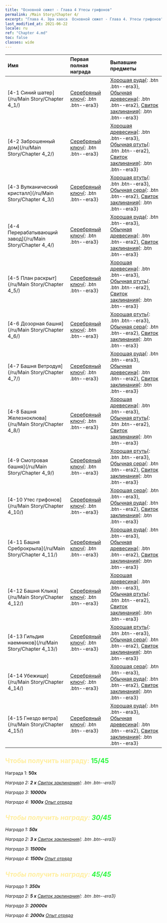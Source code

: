 ```yaml
---
title: "Основной сюжет - Глава 4 Утесы грифонов"
permalink: /Main Story/Chapter 4/
excerpt: "Глава 4. Эра хаоса  Основной сюжет - Глава 4. Утесы грифонов"
last_modified_at: 2021-06-22
locale: ru
ref: "Chapter 4.md"
toc: false
classes: wide
---
```


  | Имя |  Первая полная награда | Выпавшие предметы |
  |:------------|:------------|:------------| 
  | [4-1 Синий шатер](/ru/Main Story/Chapter 4_1/) | [Серебряный ключ](/ItemsRU/con_693/){: .btn .btn--era3} | [Хорошая руда](/ItemsRU/mat_12/){: .btn .btn--era3}, [Обычная древесина](/ItemsRU/mat_7/){: .btn .btn--era2}, [Свиток заклинания](/ItemsRU/con_694/){: .btn .btn--era3} |
  | [4-2 Заброшенный дом](/ru/Main Story/Chapter 4_2/) | [Серебряный ключ](/ItemsRU/con_693/){: .btn .btn--era3} | [Хорошая древесина](/ItemsRU/mat_13/){: .btn .btn--era3}, [Обычная ртуть](/ItemsRU/mat_8/){: .btn .btn--era2}, [Свиток заклинания](/ItemsRU/con_694/){: .btn .btn--era3} |
  | [4-3 Вулканический кристалл](/ru/Main Story/Chapter 4_3/) | [Серебряный ключ](/ItemsRU/con_693/){: .btn .btn--era3} | [Хорошая ртуть](/ItemsRU/mat_14/){: .btn .btn--era3}, [Обычная сера](/ItemsRU/mat_9/){: .btn .btn--era2}, [Свиток заклинания](/ItemsRU/con_694/){: .btn .btn--era3} |
  | [4-4 Перерабатывающий завод](/ru/Main Story/Chapter 4_4/) | [Серебряный ключ](/ItemsRU/con_693/){: .btn .btn--era3} | [Хорошая руда](/ItemsRU/mat_12/){: .btn .btn--era3}, [Обычная древесина](/ItemsRU/mat_7/){: .btn .btn--era2}, [Свиток заклинания](/ItemsRU/con_694/){: .btn .btn--era3} |
  | [4-5 План раскрыт](/ru/Main Story/Chapter 4_5/) | [Серебряный ключ](/ItemsRU/con_693/){: .btn .btn--era3} | [Хорошая древесина](/ItemsRU/mat_13/){: .btn .btn--era3}, [Обычная ртуть](/ItemsRU/mat_8/){: .btn .btn--era2}, [Свиток заклинания](/ItemsRU/con_694/){: .btn .btn--era3} |
  | [4-6 Дозорная башня](/ru/Main Story/Chapter 4_6/) | [Серебряный ключ](/ItemsRU/con_693/){: .btn .btn--era3} | [Хорошая ртуть](/ItemsRU/mat_14/){: .btn .btn--era3}, [Обычная сера](/ItemsRU/mat_9/){: .btn .btn--era2}, [Свиток заклинания](/ItemsRU/con_694/){: .btn .btn--era3} |
  | [4-7 Башня Ветродуя](/ru/Main Story/Chapter 4_7/) | [Серебряный ключ](/ItemsRU/con_693/){: .btn .btn--era3} | [Хорошая руда](/ItemsRU/mat_12/){: .btn .btn--era3}, [Обычная древесина](/ItemsRU/mat_7/){: .btn .btn--era2}, [Свиток заклинания](/ItemsRU/con_694/){: .btn .btn--era3} |
  | [4-8 Башня Железноклюва](/ru/Main Story/Chapter 4_8/) | [Серебряный ключ](/ItemsRU/con_693/){: .btn .btn--era3} | [Хорошая древесина](/ItemsRU/mat_13/){: .btn .btn--era3}, [Обычная ртуть](/ItemsRU/mat_8/){: .btn .btn--era2}, [Свиток заклинания](/ItemsRU/con_694/){: .btn .btn--era3} |
  | [4-9 Смотровая башня](/ru/Main Story/Chapter 4_9/) | [Серебряный ключ](/ItemsRU/con_693/){: .btn .btn--era3} | [Хорошая ртуть](/ItemsRU/mat_14/){: .btn .btn--era3}, [Обычная сера](/ItemsRU/mat_9/){: .btn .btn--era2}, [Свиток заклинания](/ItemsRU/con_694/){: .btn .btn--era3} |
  | [4-10 Утес грифонов](/ru/Main Story/Chapter 4_10/) | [Серебряный ключ](/ItemsRU/con_693/){: .btn .btn--era3} | [Хорошая сера](/ItemsRU/mat_15/){: .btn .btn--era3}, [Обычная руда](/ItemsRU/mat_6/){: .btn .btn--era2}, [Свиток заклинания](/ItemsRU/con_694/){: .btn .btn--era3} |
  | [4-11 Башня Среброкрыла](/ru/Main Story/Chapter 4_11/) | [Серебряный ключ](/ItemsRU/con_693/){: .btn .btn--era3} | [Хорошая руда](/ItemsRU/mat_12/){: .btn .btn--era3}, [Обычная древесина](/ItemsRU/mat_7/){: .btn .btn--era2}, [Свиток заклинания](/ItemsRU/con_694/){: .btn .btn--era3} |
  | [4-12 Башня Клыка](/ru/Main Story/Chapter 4_12/) | [Серебряный ключ](/ItemsRU/con_693/){: .btn .btn--era3} | [Хорошая древесина](/ItemsRU/mat_13/){: .btn .btn--era3}, [Обычная ртуть](/ItemsRU/mat_8/){: .btn .btn--era2}, [Свиток заклинания](/ItemsRU/con_694/){: .btn .btn--era3} |
  | [4-13 Гильдия наемников](/ru/Main Story/Chapter 4_13/) | [Серебряный ключ](/ItemsRU/con_693/){: .btn .btn--era3} | [Хорошая ртуть](/ItemsRU/mat_14/){: .btn .btn--era3}, [Обычная сера](/ItemsRU/mat_9/){: .btn .btn--era2}, [Свиток заклинания](/ItemsRU/con_694/){: .btn .btn--era3} |
  | [4-14 Убежище](/ru/Main Story/Chapter 4_14/) | [Серебряный ключ](/ItemsRU/con_693/){: .btn .btn--era3} | [Хорошая сера](/ItemsRU/mat_15/){: .btn .btn--era3}, [Обычная руда](/ItemsRU/mat_6/){: .btn .btn--era2}, [Свиток заклинания](/ItemsRU/con_694/){: .btn .btn--era3} |
  | [4-15 Гнездо ветра](/ru/Main Story/Chapter 4_15/) | [Серебряный ключ](/ItemsRU/con_693/){: .btn .btn--era3} | [Хорошая руда](/ItemsRU/mat_12/){: .btn .btn--era3}, [Обычная древесина](/ItemsRU/mat_7/){: .btn .btn--era2}, [Свиток заклинания](/ItemsRU/con_694/){: .btn .btn--era3} |


## <span style="color: #ffeea0">Чтобы получить награду: </span><span style="color: #27f73a">15/45</span>

 Награда 1:  **50x** <i class="fas fa-gem"/>

 Награда 2: **2 x** [Свиток заклинания](/ItemsRU/con_694/){: .btn .btn--era3}

 Награда 3:  **10000x** <i class="fas fa-coins"/>

 Награда 4:  **1000x** [Опыт отряда](/ItemsRU/con_902/)



## <span style="color: #ffeea0">Чтобы получить награду: </span><span style="color: #27f73a">30/45</span>

 Награда 1:  **50x** <i class="fas fa-gem"/>

 Награда 2: **3 x** [Свиток заклинания](/ItemsRU/con_694/){: .btn .btn--era3}

 Награда 3:  **15000x** <i class="fas fa-coins"/>

 Награда 4:  **1500x** [Опыт отряда](/ItemsRU/con_902/)



## <span style="color: #ffeea0">Чтобы получить награду: </span><span style="color: #27f73a">45/45</span>

 Награда 1:  **350x** <i class="fas fa-gem"/>

 Награда 2: **5 x** [Свиток заклинания](/ItemsRU/con_694/){: .btn .btn--era3}

 Награда 3:  **20000x** <i class="fas fa-coins"/>

 Награда 4:  **2000x** [Опыт отряда](/ItemsRU/con_902/)

